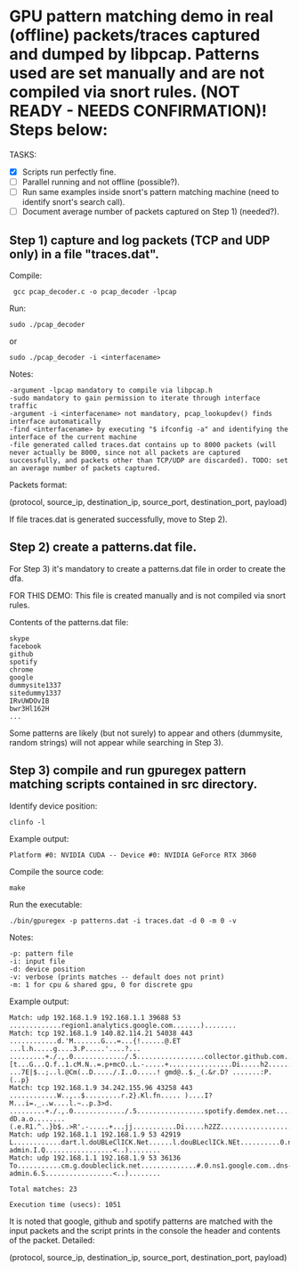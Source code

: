# GPU pattern matching demo in real (offline) packets/traces captured and dumped by libpcap. Patterns used are set manually and are not compiled via snort rules. (NOT READY - NEEDS CONFIRMATION)! Steps below:

TASKS:

- [x] Scripts run perfectly fine.
- [ ] Parallel running and not offline (possible?).
- [ ] Run same examples inside snort's pattern matching machine (need to identify snort's search call).
- [ ] Document average number of packets captured on Step 1) (needed?).

## Step 1) capture and log packets (TCP and UDP only) in a file "traces.dat".

Compile:

	 gcc pcap_decoder.c -o pcap_decoder -lpcap


Run:

	sudo ./pcap_decoder

or

	sudo ./pcap_decoder -i <interfacename>
	

Notes: 
  
	-argument -lpcap mandatory to compile via libpcap.h
	-sudo mandatory to gain permission to iterate through interface traffic
 	-argument -i <interfacename> not mandatory, pcap_lookupdev() finds interface automatically
  	-find <interfacename> by executing "$ ifconfig -a" and identifying the interface of the current machine
  	-file generated called traces.dat contains up to 8000 packets (will never actually be 8000, since not all packets are captured successfully, and packets other than TCP/UDP are discarded). TODO: set an average number of packets captured.
  
Packets format:
	
(protocol, source_ip, destination_ip, source_port, destination_port, payload)
  
If file traces.dat is generated successfully, move to Step 2).
  
## Step 2) create a patterns.dat file.
  
For Step 3) it's mandatory to create a patterns.dat file in order to create the dfa. 
	
  
FOR THIS DEMO: This file is created manually and is not compiled via snort rules.
	
  
Contents of the patterns.dat file:
  
	skype
	facebook
	github
	spotify
	chrome
	google
	dummysite1337
	sitedummy1337
	IRvUWDOvIB
	bwr3Hl162H
	...

  
Some patterns are likely (but not surely) to appear and others (dummysite, random strings) will not appear while searching in Step 3).
  
## Step 3) compile and run gpuregex pattern matching scripts contained in src directory.
  
Identify device position:
  
	clinfo -l
  
Example output:
  
	Platform #0: NVIDIA CUDA -- Device #0: NVIDIA GeForce RTX 3060
  
Compile the source code:
  
	make
  
Run the executable:
  
	./bin/gpuregex -p patterns.dat -i traces.dat -d 0 -m 0 -v

Notes:
  
	-p: pattern file
	-i: input file
	-d: device position
	-v: verbose (prints matches -- default does not print)
	-m: 1 for cpu & shared gpu, 0 for discrete gpu
  
Example output:
  
	Match: udp 192.168.1.9 192.168.1.1 39688 53 .............region1.analytics.google.com.......)........
	Match: tcp 192.168.1.9 140.82.114.21 54038 443 ............d.'M.......G...=...{!......@.ET ...l.h.....g....3.P.....'....?... .........+./.,.0............./.5.................collector.github.com..............................#.........h2.http/1.1....................................3.+.)........ [t...G...Q.f..1.cM.N..=.p+mcO..L.-.....+................Di.....h2........t.....................................................................................................................).K.&. ...7E|$..;..l.@Cm(..D...../.I..O.....! gmd@..$._(.&r.D? .......:P.(..p}
	Match: tcp 192.168.1.9 34.242.155.96 43258 443 ............W..,..$.........r.2}.Kl.fn..... )....I?M...i=._..w....l.~..p.3>d. .........+./.,.0............./.5.................spotify.demdex.net..............................#.........h2.http/1.1....................................3.+.)........ dD.a.o........(.e.R1.^..}b$..>R'.-.....+...jj...........Di.....h2ZZ............................................................................................................................................................................................................
	Match: udp 192.168.1.1 192.168.1.9 53 42919 L............dart.l.doUBLeClICK.Net......l.douBLeclICk.NEt..........0.ns1.google.com..dns-admin.I.Q.................<..)........
	Match: udp 192.168.1.1 192.168.1.9 53 36136 To...........cm.g.doubleclick.net..............#.0.ns1.google.com..dns-admin.6.S.................<..)........

	Total matches: 23

	Execution time (usecs): 1051
	
	
It is noted that google, github and spotify patterns are matched with the input packets and the script prints in the console the header and contents of the packet. Detailed:
	
(protocol, source_ip, destination_ip, source_port, destination_port, payload)
 
  
  
  
  
  
  
  
